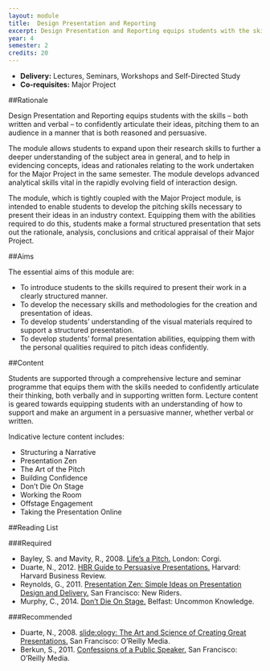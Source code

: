 ```yaml
---
layout: module
title:  Design Presentation and Reporting
excerpt: Design Presentation and Reporting equips students with the skills – both written and verbal – to confidently articulate their ideas, pitching them to an audience in a manner that is both reasoned and persuasive.
year: 4
semester: 2
credits: 20
---
```


+ __Delivery:__ Lectures, Seminars, Workshops and Self-Directed Study
+ __Co-requisites:__ Major Project


##Rationale

Design Presentation and Reporting equips students with the skills – both written and verbal – to confidently articulate their ideas, pitching them to an audience in a manner that is both reasoned and persuasive.

The module allows students to expand upon their research skills to further a deeper understanding of the subject area in general, and to help in evidencing concepts, ideas and rationales relating to the work undertaken for the Major Project in the same semester. The module develops advanced analytical skills vital in the rapidly evolving field of interaction design.

The module, which is tightly coupled with the Major Project module, is intended to enable students to develop the pitching skills necessary to present their ideas in an industry context. Equipping them with the abilities required to do this, students make a formal structured presentation that sets out the rationale, analysis, conclusions and critical appraisal of their Major Project.


##Aims

The essential aims of this module are:

+ To introduce students to the skills required to present their work in a clearly structured manner.
+ To develop the necessary skills and methodologies for the creation and presentation of ideas.
+ To develop students’ understanding of the visual materials required to support a structured presentation.
+ To develop students’ formal presentation abilities, equipping them with the personal qualities required to pitch ideas confidently.


##Content

Students are supported through a comprehensive lecture and seminar programme that equips them with the skills needed to confidently articulate their thinking, both verbally and in supporting written form. Lecture content is geared towards equipping students with an understanding of how to support and make an argument in a persuasive manner, whether verbal or written.

Indicative lecture content includes:

+ Structuring a Narrative
+ Presentation Zen
+ The Art of the Pitch
+ Building Confidence
+ Don’t Die On Stage  
+ Working the Room 
+ Offstage Engagement
+ Taking the Presentation Online


##Reading List

###Required

+ Bayley, S. and Mavity, R., 2008. [Life’s a Pitch.](http://www.amazon.co.uk/exec/obidos/ASIN/0552156833/monographic-21) London: Corgi.
+ Duarte, N., 2012. [HBR Guide to Persuasive Presentations.](http://www.amazon.co.uk/exec/obidos/ASIN/1422187101/monographic-21) Harvard: Harvard Business Review.
+ Reynolds, G., 2011. [Presentation Zen: Simple Ideas on Presentation Design and Delivery.](http://www.amazon.co.uk/exec/obidos/ASIN/0321811984/monographic-21) San Francisco: New Riders.
+ Murphy, C., 2014. [Don’t Die On Stage.](https://github.com/fehler/books) Belfast: Uncommon Knowledge.


###Recommended

+ Duarte, N., 2008. [slide:ology: The Art and Science of Creating Great Presentations.](http://www.amazon.co.uk/exec/obidos/ASIN/0596522347/monographic-21) San Francisco: O’Reilly Media.
+ Berkun, S., 2011. [Confessions of a Public Speaker.](http://www.amazon.co.uk/exec/obidos/ASIN/B002VL1CGM/monographic-21) San Francisco: O’Reilly Media.

<!--

Include a link to:

http://j.mp/dontdieonstage

Ensure that this module's content is cross-referenced to 'Don't Die on Stage'. We should map all of the material here - on preparation, and execution – to this module: start on paper, breathe the room, etc..


-->
